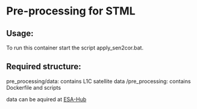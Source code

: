 # Pre-processing for STML

## Usage:
To run this container start the script apply_sen2cor.bat.

## Required structure:

pre_processing/data: contains L1C satellite data
              /pre_processing: contains Dockerfile and scripts
              
data can be aquired at [ESA-Hub](https://scihub.copernicus.eu/dhus/#/home)
        
